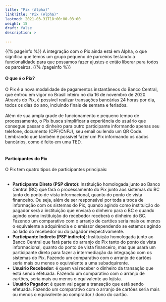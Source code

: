 ```yaml
---
title: "Pix (Alpha)"
linkTitle: "Pix (Alpha)"
lastmod: 2021-03-31T18:00:00-03:00
weight: 15
draft: false
description: >
      
---
```

{{% pageinfo %}}
A integração com o Pix ainda está em Alpha, o que significa que temos um grupo pequeno de parceiros testando a funcionalidade para que possamos fazer ajustes e então liberar para todos os parceiros.
{{% /pageinfo %}}


#### **O que é o Pix?**

O Pix é a nova modalidade de pagamentos instantâneos do Banco Central, que entrou em vigor no Brasil inteiro no dia 16 de novembro de 2020. Através do Pix, é possível realizar transações bancárias 24 horas por dia, todos os dias do ano, incluindo finais de semana e feriados.
<br><br>
Além de sua ampla grade de funcionamento e pequeno tempo de processamento, o Pix busca simplificar a experiência do usuário que consegue passar o dinheiro para outro participante informando apenas seu telefone, documento (CPF/CNPJ), seu email ou lendo um QR Code. Lembrando que também é possível fazer um Pix informando os dados bancários, como é feito em uma TED.
<br> <br>

#### **Participantes do Pix**

O Pix tem quatro tipos de participantes principais:<br><br>
- **Participante Direto (PSP direto)**: Instituição homologada junto ao Banco Central (BC) que fará o processamento do Pix junto aos sistemas do BC tanto do ponto de vista informacional, quanto do ponto de vista financeiro. Ou seja, além de ser responsável por toda a troca de informação com os sistemas do Pix, quando agindo como instituição do pagador será a instituição que enviará o dinheiro para o BC e quando agindo como instituição do recebedor receberá o dinheiro do BC. Fazendo um comparativo com o arranjo de cartões seria mais ou menos o equivalente a adquirência e o emissor dependendo se estamos agindo ao lado do recebedor ou do pagador respectivamente. <br>
- **Participante Indireto (PSP indireto)**: Instituição homologada junto ao Banco Central que fará parte do arranjo do Pix tanto do ponto de vista informacional, quanto do ponto de vista financeiro, mas que usará um participante direto para fazer a intermediação da integração com os sistemas do Pix. Fazendo um comparativo com o arranjo de cartões seria mais ou menos o equivalente a uma subadquirente. <br>
- **Usuário Recebedor**: é quem vai receber o dinheiro da transação que está sendo efetuada. Fazendo um comparativo com o arranjo de cartões, seria mais ou menos o equivalente ao lojista. <br>
- **Usuário Pagador**: é quem vai pagar a transação que está sendo efetuada. Fazendo um comparativo com o arranjo de cartões seria mais ou menos o equivalente ao comprador / dono do cartão.<br>

